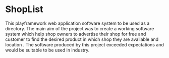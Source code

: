 ShopList
========
This  playframework web application software system to be used as a directory.  The main aim of the project was to create a working software system which help shop owners to advertise their shop  for free and customer to find the desired  product in which shop they are available and location . The software produced by this project exceeded expectations and would be suitable to be used in industry.
